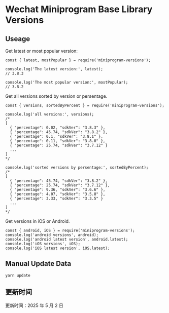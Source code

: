 
# Wechat Miniprogram Base Library Versions

## Useage

Get latest or most popular version:

```;
const { latest, mostPopular } = require('miniprogram-versions');

console.log('The latest version:', latest);
// 3.8.3

console.log('The most popular version:', mostPopular);
// 3.8.2

```

Get all versions sorted by version or persentage.

```
const { versions, sortedByPercent } = require('miniprogram-versions');

console.log('all versions:', versions);
/*
[
  { "percentage": 0.02, "sdkVer": "3.8.3" },
  { "percentage": 45.74, "sdkVer": "3.8.2" },
  { "percentage": 0.1, "sdkVer": "3.8.1" },
  { "percentage": 0.11, "sdkVer": "3.8.0" },
  { "percentage": 25.74, "sdkVer": "3.7.12" }
  ...
]
*/

console.log('sorted versions by persentage:', sortedByPercent);
/*
[
  { "percentage": 45.74, "sdkVer": "3.8.2" },
  { "percentage": 25.74, "sdkVer": "3.7.12" },
  { "percentage": 9.36, "sdkVer": "3.6.6" },
  { "percentage": 4.07, "sdkVer": "3.5.8" },
  { "percentage": 3.33, "sdkVer": "3.3.5" }
  ...
]
*/
```

Get versions in iOS or Android.

```
const { android, iOS } = require('miniprogram-versions');
console.log('android versions', android);
console.log('android latest version', android.latest);
console.log('iOS versions', iOS);
console.log('iOS latest version', iOS.latest);
```

## Manual Update Data

```
yarn update
```

## 更新时间

更新时间：2025 年 5 月 2 日
